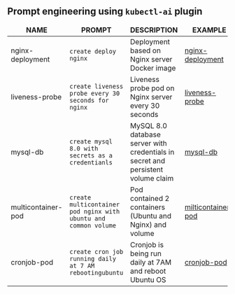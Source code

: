 ## Prompt engineering using `kubectl-ai` plugin

<table>
    <thead>
        <tr style="font-weight: bold; text-align: center">
            <td>NAME</td>
            <td>PROMPT</td>
            <td>DESCRIPTION</td>
            <td>EXAMPLE</td>
        </tr>
    </thead>
    <tbody>
        <tr>
            <td>nginx-deployment</td>
            <td><code>create deploy nginx</code></td>
            <td>Deployment based on Nginx server Docker image</td>
            <td><a href="/yaml/nginx-deployment.yaml">nginx-deployment</a></td>
        </tr>
        <tr>
            <td>liveness-probe</td>
            <td><code>create liveness probe every 30 seconds for nginx</code></td>
            <td>Liveness probe pod on Nginx server every 30 seconds</td>
            <td><a href="/yaml/nginx-liveness-probe.yaml">liveness-probe</a></td>
        </tr>
        <tr>
            <td>mysql-db</td>
            <td><code>create mysql 8.0 with secrets as a credentianls</code></td>
            <td>MySQL 8.0 database server with credentials in secret and persistent volume claim</td>
            <td><a href="/yaml/mysql-deployment.yaml">mysql-db</a></td>
        </tr>
        <tr>
            <td>multicontainer-pod</td>
            <td><code>create multicontainer pod nginx with ubuntu and common volume</code></td>
            <td>Pod contained 2 containers (Ubuntu and Nginx) and volume</td>
            <td><a href="/yaml/multicontainer-pod.yaml">milticontainer-pod</a></td>
        </tr>
        <tr>
            <td>cronjob-pod</td>
            <td><code>create cron job running daily at 7 AM rebootingubuntu</code></td>
            <td>Cronjob is being run daily at 7AM and reboot Ubuntu OS</td>
            <td><a href="/yaml/cronjob-pod.yaml">cronjob-pod</a></td>
        </tr>
    </tbody>
</table>